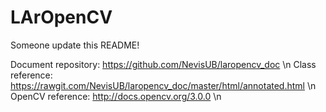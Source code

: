 # LArOpenCV

Someone update this README!

Document repository: https://github.com/NevisUB/laropencv_doc \n
Class reference: https://rawgit.com/NevisUB/laropencv_doc/master/html/annotated.html \n
OpenCV reference: http://docs.opencv.org/3.0.0 \n

